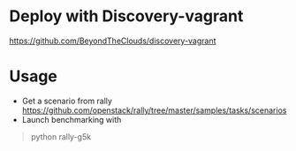# Deploy with Discovery-vagrant

https://github.com/BeyondTheClouds/discovery-vagrant

# Usage

* Get a scenario from rally https://github.com/openstack/rally/tree/master/samples/tasks/scenarios
* Launch benchmarking with
> python rally-g5k <pathtoscenario>